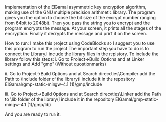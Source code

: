Implementation of the ElGamal asymmetric key encryption algorithm, making use of the GNU multiple precision arithmetic library.
The program gives you the option to choose the bit size of the encrypt number ranging from 64bit to 2048bit.
Then you pass the string you to encrypt and the program encrypts the message. 
At your screen, it prints all the stages of the encryption. Finally it decrypts the message and print it on the screen.

How to run:
I make this project using CodeBlocks so I suggest you to use this program to run the project
The important step you have to do is to connect the Library.I include the library files in the repistory.
To include the library follow this steps:
i. Go to Project->Build Options and at Linker settings and Add "gmp" (Without quostionmarks)

ii. Go to Project->Build Options and at Search direcoties\Compiler add the Path to \include
folder of the library(I include it in the repository ElGamal/gmp-static-mingw-4.1 (1)/gmp/include

iii. Go to Project->Build Options and at Search direcoties\Linker add the Path to \lib
folder of the library(I include it in the repository ElGamal/gmp-static-mingw-4.1 (1)/gmp/lib)

And you are ready to run it.
